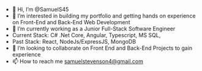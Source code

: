 - 👋 Hi, I’m @SamuelS45
- 👀 I’m interested in building my portfolio and getting hands on experience on Front-End and Back-End Web Development 
- 🌱 I’m currently working as a Junior Full-Stack Software Engineer
- Current Stack: C# .Net Core, Angular, Typescript, MS SQL,
- Past Stack: React, NodeJs/ExpressJS, MongoDB
- 💞️ I’m looking to collaborate on Front End and Back-End Projects to gain experience
- 📫 How to reach me samuelstevenson4@gmail.com

<!---
SamuelS45/SamuelS45 is a ✨ special ✨ repository because its `README.md` (this file) appears on your GitHub profile.
You can click the Preview link to take a look at your changes.
--->
